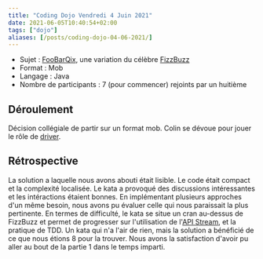 ```yaml
---
title: "Coding Dojo Vendredi 4 Juin 2021"
date: 2021-06-05T10:40:54+02:00
tags: ["dojo"]
aliases: [/posts/coding-dojo-04-06-2021/]
---
```

- Sujet : [FooBarQix](https://codingdojo.org/kata/FooBarQix/), une variation du célèbre [FizzBuzz](https://codingdojo.org/kata/FizzBuzz/)
- Format : Mob
- Langage : Java
- Nombre de participants : 7 (pour commencer) rejoints par un huitième

## Déroulement

Décision collégiale de partir sur un format mob. Colin se dévoue pour jouer le rôle de [driver](https://martinfowler.com/articles/on-pair-programming.html#DriverAndNavigator).

## Rétrospective

La solution a laquelle nous avons abouti était lisible. Le code était compact et la complexité localisée. Le kata a provoqué des discussions intéressantes et les intéractions étaient bonnes. En implémentant plusieurs approches d'un même besoin, nous avons pu évaluer celle qui nous paraissait la plus pertinente. En termes de difficulté, le kata se situe un cran au-dessus de FizzBuzz et permet de progresser sur l'utilisation de l'[API Stream](https://docs.oracle.com/en/java/javase/16/docs/api/java.base/java/util/stream/Stream.html), et la pratique de TDD. Un kata qui n'a l'air de rien, mais la solution a bénéficié de ce que nous étions 8 pour la trouver. Nous avons la satisfaction d'avoir pu aller au bout de la partie 1 dans le temps imparti.
